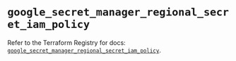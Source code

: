 # `google_secret_manager_regional_secret_iam_policy`

Refer to the Terraform Registry for docs: [`google_secret_manager_regional_secret_iam_policy`](https://registry.terraform.io/providers/hashicorp/google-beta/6.29.0/docs/resources/google_secret_manager_regional_secret_iam_policy).
